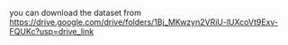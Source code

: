you can download the dataset from https://drive.google.com/drive/folders/1Bj_MKwzyn2VRiU-lUXcoVt9Exv-FQUKc?usp=drive_link